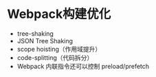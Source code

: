 # Webpack构建优化

- tree-shaking
- JSON Tree Shaking
- scope hoisting（作用域提升）
- code-splitting（代码拆分）
- Webpack 内联指令还可以控制 preload/prefetch
